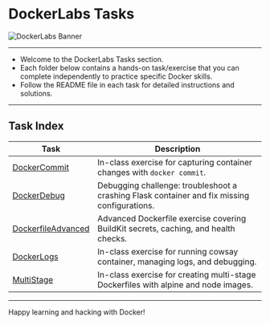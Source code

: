 # DockerLabs Tasks

![DockerLabs Banner](../assets/images/docker-logos.png)

---

* Welcome to the DockerLabs Tasks section.
* Each folder below contains a hands-on task/exercise that you can complete independently to practice specific Docker skills.
* Follow the README file in each task for detailed instructions and solutions.

---

## Task Index

| Task | Description |
| --- | --- |
| [DockerCommit](DockerCommit/) | In-class exercise for capturing container changes with `docker commit`. |
| [DockerDebug](DockerDebug/) | Debugging challenge: troubleshoot a crashing Flask container and fix missing configurations. |
| [DockerfileAdvanced](DockerfileAdvanced/) | Advanced Dockerfile exercise covering BuildKit secrets, caching, and health checks. |
| [DockerLogs](DockerLogs/) | In-class exercise for running cowsay container, managing logs, and debugging. |
| [MultiStage](MultiStage/) | In-class exercise for creating multi-stage Dockerfiles with alpine and node images. |

---

Happy learning and hacking with Docker!
